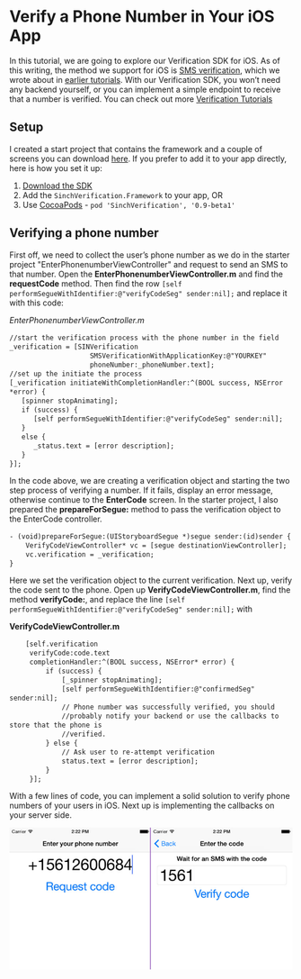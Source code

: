 # Verify a Phone Number in Your iOS App
In this tutorial, we are going to explore our Verification SDK for iOS. As of this writing, the method we support for iOS is [SMS verification](https://www.sinch.com/tutorials/swift-sms-verification/?utm_source=sinch&utm_medium=xlink&utm_campaign=verifyiossmssinch), which we wrote about in [earlier tutorials](https://www.sinch.com/tutorials/build-two-factor-authentication-system-pt-2/?utm_source=sinch&utm_medium=xlink&utm_campaign=verifyauthcsharp2sinch). With our Verification SDK, you won’t need any backend yourself, or you can implement a simple endpoint to receive that a number is verified. You can check out more [Verification Tutorials](https://www.sinch.com/tutorials/?tags%5B%5D=verification&utm_source=sinch&utm_medium=xlink&utm_campaign=verifyall)

## Setup
I created a start project that contains the framework and a couple of screens you can download [here](https://github.com/sinch/ios-verification-tutorial). If you prefer to add it to your app directly, here is how you set it up:

1. [Download the SDK](https://www.sinch.com/downloads/)
2. Add the `SinchVerification.Framework` to your app, OR
3. Use [CocoaPods](http://cocoapods.org) - `pod 'SinchVerification', '0.9-beta1'` 

## Verifying a phone number
First off, we need to collect the user’s phone number as we do in the starter project "EnterPhonenumberViewController" and request to send an SMS to that number. Open the **EnterPhonenumberViewController.m** and find the **requestCode** method. Then find the row `[self performSegueWithIdentifier:@"verifyCodeSeg" sender:nil];` and replace it with this code:

*EnterPhonenumberViewController.m*

```
//start the verification process with the phone number in the field
_verification = [SINVerification 
 					SMSVerificationWithApplicationKey:@"YOURKEY" 
 					phoneNumber:_phoneNumber.text];
//set up the initiate the process
[_verification initiateWithCompletionHandler:^(BOOL success, NSError *error) {
   [spinner stopAnimating];
   if (success) {
      [self performSegueWithIdentifier:@"verifyCodeSeg" sender:nil];
   }
   else {
      _status.text = [error description];
   }
}];
```

In the code above, we are creating a verification object and starting the two step process of verifying a number. If it fails, display an error message, otherwise continue to the **EnterCode** screen. In the starter project, I also prepared the **prepareForSegue:** method to pass the verification object to the EnterCode controller.

```
- (void)prepareForSegue:(UIStoryboardSegue *)segue sender:(id)sender {
    VerifyCodeViewController* vc = [segue destinationViewController];
    vc.verification = _verification;
}
```

Here we set the verification object to the current verification. Next up, verify the code sent to the phone. Open up **VerifyCodeViewController.m**, find the method **verifyCode:**, and replace the line `[self performSegueWithIdentifier:@"verifyCodeSeg" sender:nil];` with 

**VerifyCodeViewController.m**

```
    [self.verification
     verifyCode:code.text
     completionHandler:^(BOOL success, NSError* error) {
         if (success) {
             [_spinner stopAnimating];
             [self performSegueWithIdentifier:@"confirmedSeg" sender:nil];
             // Phone number was successfully verified, you should 
             //probably notify your backend or use the callbacks to store that the phone is
             //verified.
         } else {
             // Ask user to re-attempt verification
             status.text = [error description];
         }
     }];
```

With a few lines of code, you can implement a solid solution to verify phone numbers of your users in iOS. Next up is implementing the callbacks on your server side. 

![sample SMS verification screens](images/sms-input.jpg)
